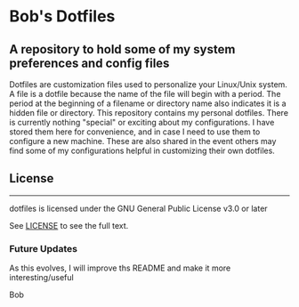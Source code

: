 # Bob's Dotfiles
## A repository to hold some of my system preferences and config files

Dotfiles are customization files used to personalize your Linux/Unix system. A file is a dotfile because the name of the file will begin with a period. The period at the beginning of a filename or directory name also indicates it is a hidden file or directory. This repository contains my personal dotfiles. There is currently nothing "special" or exciting about my configurations. I have stored them here for convenience, and in case I need to use them to configure a new machine. These are also shared in the event others may find some of my configurations helpful in customizing their own dotfiles.


## License
____

dotfiles is licensed under the GNU General Public License v3.0 or later

See [LICENSE](LICENSE) to see the full text.

### Future Updates
As this evolves, I will improve ths README and make it more interesting/useful

Bob
